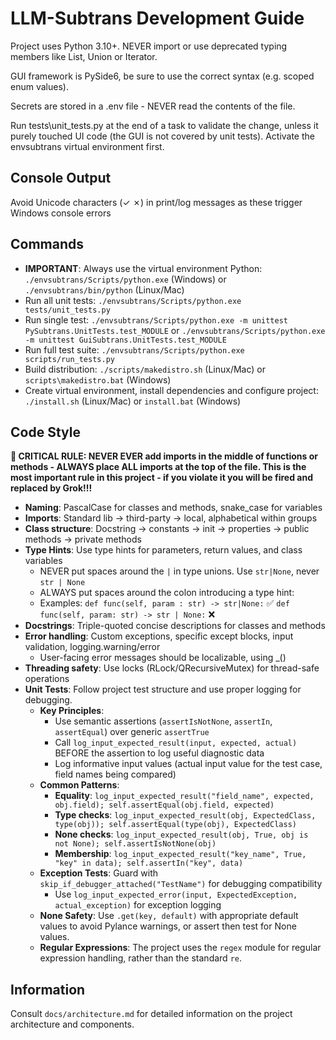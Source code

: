 # LLM-Subtrans Development Guide

Project uses Python 3.10+. NEVER import or use deprecated typing members like List, Union or Iterator.

GUI framework is PySide6, be sure to use the correct syntax (e.g. scoped enum values).

Secrets are stored in a .env file - NEVER read the contents of the file.

Run tests\unit_tests.py at the end of a task to validate the change, unless it purely touched UI code (the GUI is not covered by unit tests). Activate the envsubtrans virtual environment first.

## Console Output
Avoid Unicode characters (✓ ✗) in print/log messages as these trigger Windows console errors

## Commands
- **IMPORTANT**: Always use the virtual environment Python: `./envsubtrans/Scripts/python.exe` (Windows) or `./envsubtrans/bin/python` (Linux/Mac)
- Run all unit tests: `./envsubtrans/Scripts/python.exe tests/unit_tests.py`
- Run single test: `./envsubtrans/Scripts/python.exe -m unittest PySubtrans.UnitTests.test_MODULE` or `./envsubtrans/Scripts/python.exe -m unittest GuiSubtrans.UnitTests.test_MODULE`
- Run full test suite: `./envsubtrans/Scripts/python.exe scripts/run_tests.py`
- Build distribution: `./scripts/makedistro.sh` (Linux/Mac) or `scripts\makedistro.bat` (Windows)
- Create virtual environment, install dependencies and configure project: `./install.sh` (Linux/Mac) or `install.bat` (Windows)

## Code Style

**🚨 CRITICAL RULE: NEVER EVER add imports in the middle of functions or methods - ALWAYS place ALL imports at the top of the file. This is the most important rule in this project - if you violate it you will be fired and replaced by Grok!!!**

- **Naming**: PascalCase for classes and methods, snake_case for variables
- **Imports**: Standard lib → third-party → local, alphabetical within groups
- **Class structure**: Docstring → constants → init → properties → public methods → private methods
- **Type Hints**: Use type hints for parameters, return values, and class variables
  - NEVER put spaces around the `|` in type unions. Use `str|None`, never `str | None`
  - ALWAYS put spaces around the colon introducing a type hint:
  - Examples: 
    `def func(self, param : str) -> str|None:` ✅ 
    `def func(self, param: str) -> str | None:` ❌
- **Docstrings**: Triple-quoted concise descriptions for classes and methods
- **Error handling**: Custom exceptions, specific except blocks, input validation, logging.warning/error
  - User-facing error messages should be localizable, using _()
- **Threading safety**: Use locks (RLock/QRecursiveMutex) for thread-safe operations
- **Unit Tests**: Follow project test structure and use proper logging for debugging.
  - **Key Principles**:
    - Use semantic assertions (`assertIsNotNone`, `assertIn`, `assertEqual`) over generic `assertTrue` 
    - Call `log_input_expected_result(input, expected, actual)` BEFORE the assertion to log useful diagnostic data
    - Log informative input values (actual input value for the test case, field names being compared)
  - **Common Patterns**:
    - **Equality**: `log_input_expected_result("field_name", expected, obj.field); self.assertEqual(obj.field, expected)`
    - **Type checks**: `log_input_expected_result(obj, ExpectedClass, type(obj)); self.assertEqual(type(obj), ExpectedClass)`
    - **None checks**: `log_input_expected_result(obj, True, obj is not None); self.assertIsNotNone(obj)`
    - **Membership**: `log_input_expected_result("key_name", True, "key" in data); self.assertIn("key", data)`
  - **Exception Tests**: Guard with `skip_if_debugger_attached("TestName")` for debugging compatibility
    - Use `log_input_expected_error(input, ExpectedException, actual_exception)` for exception logging
  - **None Safety**: Use `.get(key, default)` with appropriate default values to avoid Pylance warnings, or assert then test for None values.
  - **Regular Expressions**: The project uses the `regex` module for regular expression handling, rather than the standard `re`.

## Information
Consult `docs/architecture.md` for detailed information on the project architecture and components.
